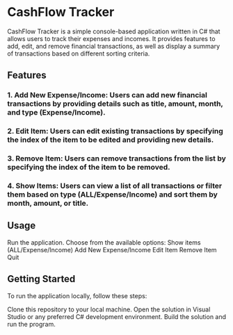 # CashFlow Tracker
CashFlow Tracker is a simple console-based application written in C# that allows users to track their expenses and incomes. It provides features to add, edit, and remove financial transactions, as well as display a summary of transactions based on different sorting criteria.

## Features
### 1. Add New Expense/Income: Users can add new financial transactions by providing details such as title, amount, month, and type (Expense/Income).

### 2. Edit Item: Users can edit existing transactions by specifying the index of the item to be edited and providing new details.

### 3. Remove Item: Users can remove transactions from the list by specifying the index of the item to be removed.

### 4. Show Items: Users can view a list of all transactions or filter them based on type (ALL/Expense/Income) and sort them by month, amount, or title.

## Usage
Run the application.
Choose from the available options:
Show items (ALL/Expense/Income)
Add New Expense/Income
Edit Item
Remove Item
Quit
## Getting Started
To run the application locally, follow these steps:

Clone this repository to your local machine.
Open the solution in Visual Studio or any preferred C# development environment.
Build the solution and run the program.

